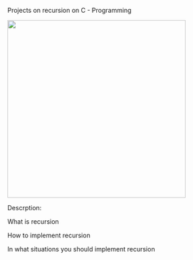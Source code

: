 Projects on recursion on C - Programming 

<img src = "https://s3.amazonaws.com/intranet-projects-files/holbertonschool-low_level_programming/219/a88.jpg" width = 400>

Descrption:

  What is recursion

  How to implement recursion

  In what situations you should implement recursion

